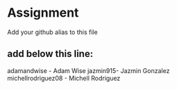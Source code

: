 # Assignment

Add your github alias to this file

## add below this line:

adamandwise - Adam Wise
jazmin915- Jazmin Gonzalez
michellrodriguez08 - Michell Rodriguez